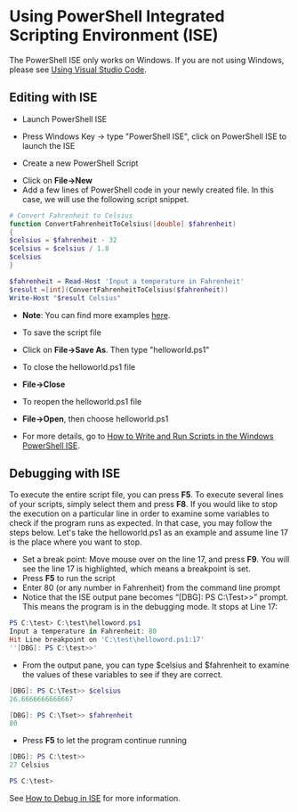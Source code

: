Using PowerShell Integrated Scripting Environment (ISE)
====
The PowerShell ISE only works on Windows. If you are not using Windows, please see [Using Visual Studio Code](./using-vscode.md).

Editing with ISE
---
-	Launch PowerShell ISE
  *	 Press Windows Key -> type "PowerShell ISE", click on PowerShell ISE to launch the ISE
-	Create a new PowerShell Script
  *	Click on **File->New**
  *	Add a few lines of PowerShell code in your newly created file. In this case, we will use the following script snippet.

```PowerShell
# Convert Fahrenheit to Celsius
function ConvertFahrenheitToCelsius([double] $fahrenheit)
{
$celsius = $fahrenheit - 32
$celsius = $celsius / 1.8
$celsius
}

$fahrenheit = Read-Host 'Input a temperature in Fahrenheit'
$result =[int](ConvertFahrenheitToCelsius($fahrenheit))
Write-Host "$result Celsius"
```
  * **Note**: You can find more examples [here](http://examples.oreilly.com/9780596528492/).

-	To save the script file
  *	Click on **File->Save As**. Then type "helloworld.ps1"
-	To close the helloworld.ps1 file
  *	**File->Close**
-	To reopen the helloworld.ps1 file
  *	**File->Open**, then choose helloworld.ps1
- For more details, go to [How to Write and Run Scripts in the Windows PowerShell ISE](https://msdn.microsoft.com/en-us/powershell/scripting/core-powershell/ise/how-to-write-and-run-scripts-in-the-windows-powershell-ise).


Debugging with ISE
----

To execute the entire script file, you can press **F5**. To execute several lines of your scripts, simply select them and press **F8**. If you would like to stop the execution on a particular line in order to examine some variables to check if the program runs as expected. In that case, you may follow the steps below. Let's take the helloworld.ps1 as an example and assume line 17 is the place where you want to stop.

-	Set a break point: Move mouse over on the line 17, and press **F9**. You will see the line 17 is highlighted, which means a breakpoint is set.
-	Press **F5** to run the script
-	Enter 80 (or any number in Fahrenheit) from the command line prompt
-	Notice that the ISE output pane becomes “[DBG]: PS C:\Test>>” prompt. This means the program is in the debugging mode. It stops at Line 17:

```PowerShell
PS C:\test> C:\test\helloword.ps1
Input a temperature in Fahrenheit: 80
Hit Line breakpoint on 'C:\test\helloword.ps1:17'
''[DBG]: PS C:\test>>'

```

- From the output pane, you can type $celsius and $fahrenheit to examine the values of these variables to see if they are correct.

```PowerShell
[DBG]: PS C:\Test>> $celsius
26.6666666666667

[DBG]: PS C:\Tset>> $fahrenheit
80
```
- Press **F5** to let the program continue running

```PowerShell
[DBG]: PS C:\test>>
27 Celsius

PS C:\test>
```
See [How to Debug in ISE][debug] for more information.

[debug]:https://msdn.microsoft.com/en-us/powershell/scripting/core-powershell/ise/how-to-debug-scripts-in-windows-powershell-ise#bkmk_2
